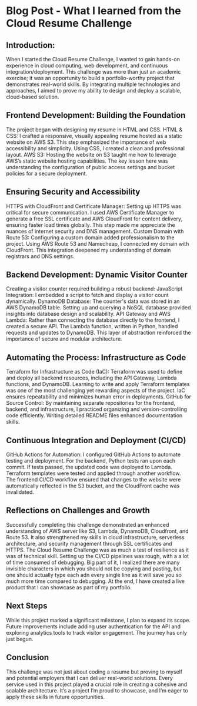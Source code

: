 # Blog Post - What I learned from the Cloud Resume Challenge
## Introduction:
When I started the Cloud Resume Challenge, I wanted to gain hands-on experience in cloud computing, web development, and continuous integration/deployment. This challenge was more than just an academic exercise; it was an opportunity to build a portfolio-worthy project that demonstrates real-world skills. By integrating multiple technologies and approaches, I aimed to prove my ability to design and deploy a scalable, cloud-based solution.

## Frontend Development: Building the Foundation
The project began with designing my resume in HTML and CSS.
HTML & CSS: I crafted a responsive, visually appealing resume hosted as a static website on AWS S3. This step emphasized the importance of web accessibility and simplicity. Using CSS, I created a clean and professional layout.
AWS S3: Hosting the website on S3 taught me how to leverage AWS’s static website hosting capabilities. The key lesson here was understanding the configuration of public access settings and bucket policies for a secure deployment.
## Ensuring Security and Accessibility
HTTPS with CloudFront and Certificate Manager: Setting up HTTPS was critical for secure communication. I used AWS Certificate Manager to generate a free SSL certificate and AWS CloudFront for content delivery, ensuring faster load times globally. This step made me appreciate the nuances of internet security and DNS management.
Custom Domain with Route 53: Configuring a custom domain added professionalism to the project. Using AWS Route 53 and Namecheap, I connected my domain with CloudFront. This integration deepened my understanding of domain registrars and DNS settings.
## Backend Development: Dynamic Visitor Counter
Creating a visitor counter required building a robust backend:
JavaScript Integration: I embedded a script to fetch and display a visitor count dynamically.
DynamoDB Database: The counter's data was stored in an AWS DynamoDB table. Setting up and querying a NoSQL database provided insights into database design and scalability.
API Gateway and AWS Lambda: Rather than connecting the database directly to the frontend, I created a secure API. The Lambda function, written in Python, handled requests and updates to DynamoDB. This layer of abstraction reinforced the importance of secure and modular architecture.
## Automating the Process: Infrastructure as Code
Terraform for Infrastructure as Code (IaC): Terraform was used to define and deploy all backend resources, including the API Gateway, Lambda functions, and DynamoDB. Learning to write and apply Terraform templates was one of the most challenging yet rewarding aspects of the project. IaC ensures repeatability and minimizes human error in deployments.
GitHub for Source Control: By maintaining separate repositories for the frontend, backend, and infrastructure, I practiced organizing and version-controlling code efficiently. Writing detailed README files enhanced documentation skills.
## Continuous Integration and Deployment (CI/CD)
GitHub Actions for Automation: I configured GitHub Actions to automate testing and deployment.
For the backend, Python tests ran upon each commit. If tests passed, the updated code was deployed to Lambda.
Terraform templates were tested and applied through another workflow.
The frontend CI/CD workflow ensured that changes to the website were automatically reflected in the S3 bucket, and the CloudFront cache was invalidated.
## Reflections on Challenges and Growth
Successfully completing this challenge demonstrated an enhanced understanding of AWS server like S3, Lambda, DynamoDB, Cloudfront, and Route 53. It also strengthened my skills in cloud infrastructure, serverless architecture, and security management through SSL certificates and HTTPS. The Cloud Resume Challenge was as much a test of resilience as it was of technical skill. Setting up the CI/CD pipelines was rough, with a a lot of time consumed of debugging. Big part of it, I realized there are many invisible characters in which you should not be copying and pasting, but one should actually type each adn every single line as it will save you so much more time compared to debugging. At the end, I have created a live product that I can showcase as part of my portfolio. 
## Next Steps
While this project marked a significant milestone, I plan to expand its scope. Future improvements include adding user authentication for the API and exploring analytics tools to track visitor engagement. The journey has only just begun.


## Conclusion
This challenge was not just about coding a resume but proving to myself and potential employers that I can deliver real-world solutions. Every service used in this project played a crucial role in creating a cohesive and scalable architecture. It’s a project I’m proud to showcase, and I’m eager to apply these skills in future opportunities.

